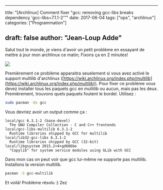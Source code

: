 
---
title: "[Archlinux] Comment fixer \"gcc: removing gcc-libs breaks dependency 'gcc-libs=7.1.1-2'\""
date: 2017-06-04
tags: ["ops", "archlinux"]
categories: ["Programmation"]

draft: false
author: "Jean-Loup Adde"
---

Salut tout le monde, je viens d'avoir un petit problème en essayant de mettre à jour mon archlinux ce matin; Fixons ça en 2 minutes!

![](/post_preview/20170604_144529_archlinux-logo-1159446C2C-seeklogo.com.png)


Premièrement ce problème apparaitra seuelement si vous avez activé le support multilib d'archlinux ([https://wiki.archlinux.org/index.php/multilib](https://wiki.archlinux.org/index.php/multilib)). Pour fixer ce problème vous devez installer tous les paquets gcc en multilib ou aucun, mais pas les deux. Premièrement, trouvons quels paquets foutent le bordel. Utilisez :

```bash
sudo pacman -Qs gcc
```

Vous devriez avoir un output comme ça :

```
local/gcc 6.3.1-2 (base-devel)
  The GNU Compiler Collection - C and C++ frontends
local/gcc-libs-multilib 6.3.1-2
  Runtime libraries shipped by GCC for multilib
local/lib32-gcc-libs 6.3.1-2
  Runtime libraries shipped by GCC (32-bit)
local/libgsystem 2015.2+4+gd606be
  "Copylib" for system service modules using GLib with GCC
```

Dans mon cas on peut voir que gcc lui-même ne supporte pas multilib. Installons la version multilib.

```bash
pacman -S gcc-multilib
```

Et voilà! Problème résolu :) 2ez
